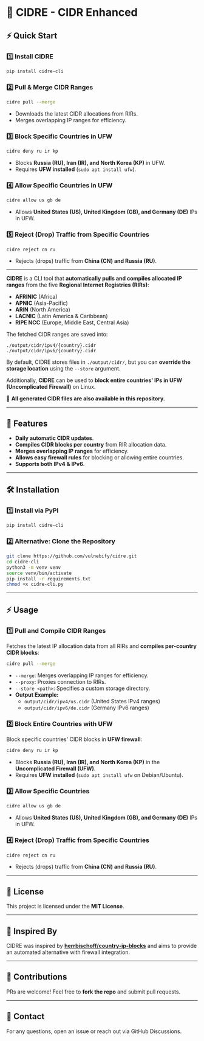 # 📡 CIDRE - CIDR Enhanced&#x20;

## ⚡ Quick Start

### **1️⃣ Install CIDRE**

```bash
pip install cidre-cli
```

### **2️⃣ Pull & Merge CIDR Ranges**

```bash
cidre pull --merge
```

- Downloads the latest CIDR allocations from RIRs.
- Merges overlapping IP ranges for efficiency.

### **3️⃣ Block Specific Countries in UFW**

```bash
cidre deny ru ir kp
```

- Blocks **Russia (RU), Iran (IR), and North Korea (KP)** in UFW.
- Requires **UFW installed** (`sudo apt install ufw`).

### **4️⃣ Allow Specific Countries in UFW**

```bash
cidre allow us gb de
```

- Allows **United States (US), United Kingdom (GB), and Germany (DE)** IPs in UFW.

### **5️⃣ Reject (Drop) Traffic from Specific Countries**

```bash
cidre reject cn ru
```

- Rejects (drops) traffic from **China (CN) and Russia (RU)**.

---

**CIDRE** is a CLI tool that **automatically pulls and compiles allocated IP ranges** from the five **Regional Internet Registries (RIRs)**:

- **AFRINIC** (Africa)
- **APNIC** (Asia-Pacific)
- **ARIN** (North America)
- **LACNIC** (Latin America & Caribbean)
- **RIPE NCC** (Europe, Middle East, Central Asia)

The fetched CIDR ranges are saved into:

```
./output/cidr/ipv4/{country}.cidr
./output/cidr/ipv6/{country}.cidr
```

By default, CIDRE stores files in `./output/cidr/`, but you can **override the storage location** using the `--store` argument.

Additionally, **CIDRE** can be used to **block entire countries' IPs in UFW (Uncomplicated Firewall)** on Linux.

📂 **All generated CIDR files are also available in this repository.**

---

## 🚀 Features

- **Daily automatic CIDR updates**.
- **Compiles CIDR blocks per country** from RIR allocation data.
- **Merges overlapping IP ranges** for efficiency.
- **Allows easy firewall rules** for blocking or allowing entire countries.
- **Supports both IPv4 & IPv6**.

---

## 🛠️ Installation

### **1️⃣ Install via PyPI**

```bash
pip install cidre-cli
```

### **2️⃣ Alternative: Clone the Repository**

```bash
git clone https://github.com/vulnebify/cidre.git
cd cidre-cli
python3 -m venv venv
source venv/bin/activate
pip install -r requirements.txt
chmod +x cidre-cli.py
```

---

## ⚡ Usage

### **1️⃣ Pull and Compile CIDR Ranges**

Fetches the latest IP allocation data from all RIRs and **compiles per-country CIDR blocks**:

```bash
cidre pull --merge
```

- `--merge`: Merges overlapping IP ranges for efficiency.
- `--proxy`: Proxies connection to RIRs. 
- `--store <path>`: Specifies a custom storage directory.
- **Output Example:**
  - `output/cidr/ipv4/us.cidr` (United States IPv4 ranges)
  - `output/cidr/ipv6/de.cidr` (Germany IPv6 ranges)

### **2️⃣ Block Entire Countries with UFW**

Block specific countries' CIDR blocks in **UFW firewall**:

```bash
cidre deny ru ir kp
```

- Blocks **Russia (RU), Iran (IR), and North Korea (KP)** in the **Uncomplicated Firewall (UFW)**.
- Requires **UFW installed** (`sudo apt install ufw` on Debian/Ubuntu).

### **3️⃣ Allow Specific Countries**

```bash
cidre allow us gb de
```

- Allows **United States (US), United Kingdom (GB), and Germany (DE)** IPs in UFW.

### **4️⃣ Reject (Drop) Traffic from Specific Countries**

```bash
cidre reject cn ru
```

- Rejects (drops) traffic from **China (CN) and Russia (RU)**.

---

## 📄 License

This project is licensed under the **MIT License**.

---

## 🙌 Inspired By

CIDRE was inspired by **[herrbischoff/country-ip-blocks](https://github.com/herrbischoff/country-ip-blocks)** and aims to provide an automated alternative with firewall integration.

---

## 🤝 Contributions

PRs are welcome! Feel free to **fork the repo** and submit pull requests.

---

## 📧 Contact

For any questions, open an issue or reach out via GitHub Discussions.

